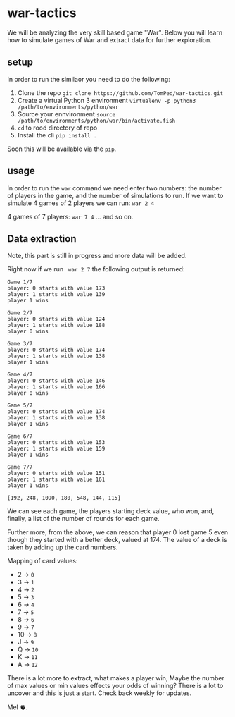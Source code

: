 # war-tactics
We will be analyzing the very skill based game "War". Below you will learn how to simulate games of War and extract data for further exploration.

## setup

In order to run the similaor you need to do the following:

1. Clone the repo `git clone https://github.com/TomPed/war-tactics.git`
2. Create a virtual Python 3 environment `virtualenv -p python3 /path/to/environments/python/war`
3. Source your ennvironment `source /path/to/environments/python/war/bin/activate.fish`
4. `cd` to rood directory of repo
5. Install the cli `pip install .`

Soon this will be available via the `pip`.

## usage

In order to run the `war` command we need enter two numbers: the number of players in the game, and the number of simulations to run. If we want to simulate 4 games of 2 players we can run: `war 2 4`

4 games of 7 players: `war 7 4` ... and so on. 

## Data extraction

Note, this part is still in progress and more data will be added.

Right now if we run ` war 2 7` the following output is returned:
```
Game 1/7
player: 0 starts with value 173
player: 1 starts with value 139
player 1 wins

Game 2/7
player: 0 starts with value 124
player: 1 starts with value 188
player 0 wins

Game 3/7
player: 0 starts with value 174
player: 1 starts with value 138
player 1 wins

Game 4/7
player: 0 starts with value 146
player: 1 starts with value 166
player 0 wins

Game 5/7
player: 0 starts with value 174
player: 1 starts with value 138
player 1 wins

Game 6/7
player: 0 starts with value 153
player: 1 starts with value 159
player 1 wins

Game 7/7
player: 0 starts with value 151
player: 1 starts with value 161
player 1 wins

[192, 248, 1090, 180, 548, 144, 115]
```

We can see each game, the players starting deck value, who won, and, finally, a list of the number of rounds for each game.

Further more, from the above, we can reason that player 0 lost game 5 even though they started with a better deck, valued at 174. The value of a deck is taken by adding up the card numbers.

Mapping of card values:
- 2  -> `0`
- 3  -> `1`
- 4  -> `2`
- 5  -> `3`
- 6  -> `4`
- 7  -> `5`
- 8  -> `6`
- 9  -> `7`
- 10 -> `8`
- J  -> `9`
- Q  -> `10`
- K  -> `11`
- A  -> `12`

There is a lot more to extract, what makes a player win, Maybe the number of max values or min values effects your odds of winning? There is a lot to uncover and this is just a start. Check back weekly for updates.

Mel 🫀.
